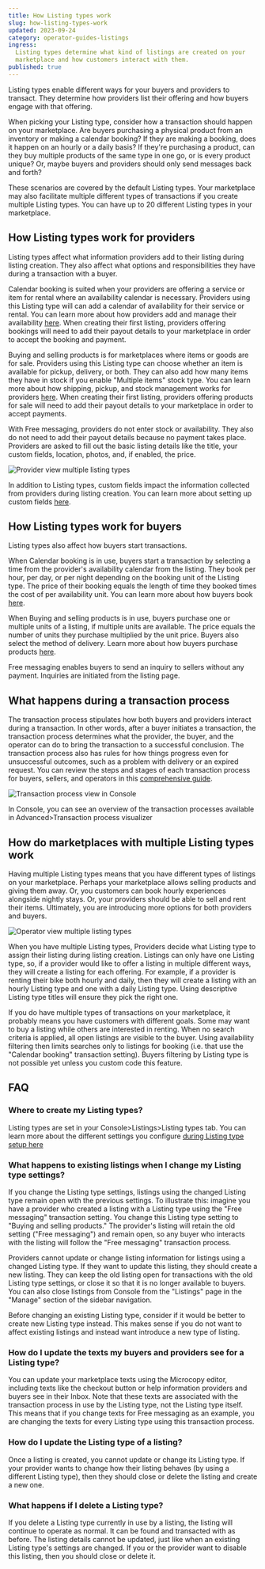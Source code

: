 ```yaml
---
title: How Listing types work
slug: how-listing-types-work
updated: 2023-09-24
category: operator-guides-listings
ingress:
  Listing types determine what kind of listings are created on your
  marketplace and how customers interact with them.
published: true
---
```


Listing types enable different ways for your buyers and providers to
transact. They determine how providers list their offering and how
buyers engage with that offering.

When picking your Listing type, consider how a transaction should happen
on your marketplace. Are buyers purchasing a physical product from an
inventory or making a calendar booking? If they are making a booking,
does it happen on an hourly or a daily basis? If they're purchasing a
product, can they buy multiple products of the same type in one go, or
is every product unique? Or, maybe buyers and providers should only send
messages back and forth?

These scenarios are covered by the default Listing types. Your
marketplace may also facilitate multiple different types of transactions
if you create multiple Listing types. You can have up to 20 different
Listing types in your marketplace.

## How Listing types work for providers

Listing types affect what information providers add to their listing
during listing creation. They also affect what options and
responsibilities they have during a transaction with a buyer.

Calendar booking is suited when your providers are offering a service or
item for rental where an availability calendar is necessary. Providers
using this Listing type will can add a calendar of availability for
their service or rental. You can learn more about how providers add and
manage their availability
[here](operator-guides/default-availability-management-options/#how-sellers-add-their-availability).
When creating their first listing, providers offering bookings will need
to add their payout details to your marketplace in order to accept the
booking and payment.

Buying and selling products is for marketplaces where items or goods are
for sale. Providers using this Listing type can choose whether an item
is available for pickup, delivery, or both. They can also add how many
items they have in stock if you enable "Multiple items" stock type. You
can learn more about how shipping, pickup, and stock management works
for providers
[here](/operator-guides/default-inventory-management-options/). When
creating their first listing, providers offering products for sale will
need to add their payout details to your marketplace in order to accept
payments.

With Free messaging, providers do not enter stock or availability. They
also do not need to add their payout details because no payment takes
place. Providers are asked to fill out the basic listing details like
the title, your custom fields, location, photos, and, if enabled, the
price.

![Provider view multiple listing types](./listing-type-seller.png)

In addition to Listing types, custom fields impact the information
collected from providers during listing creation. You can learn more
about setting up custom fields
[here](https://www.sharetribe.com/docs/operator-guides/how-to-add-and-edit-listing-fields/).

## How Listing types work for buyers

Listing types also affect how buyers start transactions.

When Calendar booking is in use, buyers start a transaction by selecting
a time from the provider's availability calendar from the listing. They
book per hour, per day, or per night depending on the booking unit of
the Listing type. The price of their booking equals the length of time
they booked times the cost of per availability unit. You can learn more
about how buyers book
[here](/operator-guides/default-availability-management-options/#how-buyers-book).

When Buying and selling products is in use, buyers purchase one or
multiple units of a listing, if multiple units are available. The price
equals the number of units they purchase multiplied by the unit price.
Buyers also select the method of delivery. Learn more about how buyers
purchase products
[here](/operator-guides/default-inventory-management-options/#buying-the-listing-as-a-buyer).

Free messaging enables buyers to send an inquiry to sellers without any
payment. Inquiries are initiated from the listing page.

## What happens during a transaction process

The transaction process stipulates how both buyers and providers
interact during a transaction. In other words, after a buyer initiates a
transaction, the transaction process determines what the provider, the
buyer, and the operator can do to bring the transaction to a successful
conclusion. The transaction process also has rules for how things
progress even for unsuccessful outcomes, such as a problem with delivery
or an expired request. You can review the steps and stages of each
transaction process for buyers, sellers, and operators in this
[comprehensive guide](operator-guides/default-transaction-process-options/).

![Transaction process view in Console](./transaction-process.png)

In Console, you can see an overview of the transaction processes
available in Advanced>Transaction process visualizer

## How do marketplaces with multiple Listing types work

Having multiple Listing types means that you have different types of
listings on your marketplace. Perhaps your marketplace allows selling
products and giving them away. Or, you customers can book hourly
experiences alongside nightly stays. Or, your providers should be able
to sell and rent their items. Ultimately, you are introducing more
options for both providers and buyers.

![Operator view multiple listing types](./listing-type-admin.png)

When you have multiple Listing types, Providers decide what Listing type
to assign their listing during listing creation. Listings can only have
one Listing type, so, if a provider would like to offer a listing in
multiple different ways, they will create a listing for each offering.
For example, if a provider is renting their bike both hourly and daily,
then they will create a listing with an hourly Listing type and one with
a daily Listing type. Using descriptive Listing type titles will ensure
they pick the right one.

If you do have multiple types of transactions on your marketplace, it
probably means you have customers with different goals. Some may want to
buy a listing while others are interested in renting. When no search
criteria is applied, all open listings are visible to the buyer. Using
availability filtering then limits searches only to listings for booking
(i.e. that use the "Calendar booking" transaction setting). Buyers
filtering by Listing type is not possible yet unless you custom code
this feature.

## FAQ

### Where to create my Listing types?

Listing types are set in your Console>Listings>Listing types tab. You
can learn more about the different settings you configure
[during Listing type setup here](./what-are-listing-types)

### What happens to existing listings when I change my Listing type settings?

If you change the Listing type settings, listings using the changed
Listing type remain open with the previous settings. To illustrate this:
imagine you have a provider who created a listing with a Listing type
using the "Free messaging" transaction setting. You change this Listing
type setting to "Buying and selling products." The provider's listing
will retain the old setting ("Free messaging") and remain open, so any
buyer who interacts with the listing will follow the "Free messaging"
transaction process.

Providers cannot update or change listing information for listings using
a changed Listing type. If they want to update this listing, they should
create a new listing. They can keep the old listing open for
transactions with the old Listing type settings, or close it so that it
is no longer available to buyers. You can also close listings from
Console from the "Listings" page in the "Manage" section of the sidebar
navigation.

Before changing an existing Listing type, consider if it would be better
to create new Listing type instead. This makes sense if you do not want
to affect existing listings and instead want introduce a new type of
listing.

### How do I update the texts my buyers and providers see for a Listing type?

You can update your marketplace texts using the Microcopy editor,
including texts like the checkout button or help information providers
and buyers see in their Inbox. Note that these texts are associated with
the transaction process in use by the Listing type, not the Listing type
itself. This means that if you change texts for Free messaging as an
example, you are changing the texts for every Listing type using this
transaction process.

### How do I update the Listing type of a listing?

Once a listing is created, you cannot update or change its Listing type.
If your provider wants to change how their listing behaves (by using a
different Listing type), then they should close or delete the listing
and create a new one.

### What happens if I delete a Listing type?

If you delete a Listing type currently in use by a listing, the listing
will continue to operate as normal. It can be found and transacted with
as before. The listing details cannot be updated, just like when an
existing Listing type's settings are changed. If you or the provider
want to disable this listing, then you should close or delete it.
